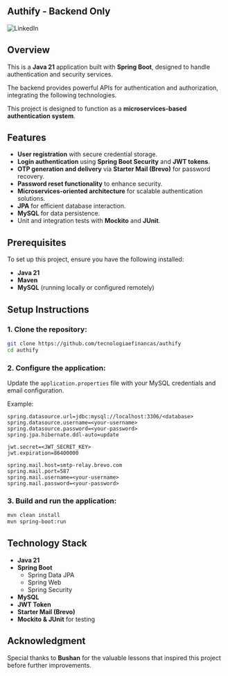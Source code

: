 
## Authify - Backend Only

<a href="https://www.linkedin.com/in/natalia-feitosa-cga-cfp" target="_blank" style="text-decoration:none">
    <img src="https://img.shields.io/badge/LinkedIn-000000?style=for-the-badge&logo=linkedin&logoColor=white" alt="LinkedIn">
</a>

## Overview
This is a **Java 21** application built with **Spring Boot**, designed to handle authentication and security services. 

The backend provides powerful APIs for authentication and authorization, integrating the following technologies.

This project is designed to function as a **microservices-based authentication system**.

## Features
- **User registration** with secure credential storage.
- **Login authentication** using **Spring Boot Security** and **JWT tokens**.
- **OTP generation and delivery** via **Starter Mail (Brevo)** for password recovery.
- **Password reset functionality** to enhance security.
- **Microservices-oriented architecture** for scalable authentication solutions.
- **JPA** for efficient database interaction.
- **MySQL** for data persistence.
- Unit and integration tests with **Mockito** and **JUnit**.

## Prerequisites
To set up this project, ensure you have the following installed:

- **Java 21**
- **Maven**
- **MySQL** (running locally or configured remotely)

## Setup Instructions
### 1. Clone the repository:
```bash
git clone https://github.com/tecnologiaefinancas/authify
cd authify
```

### 2. Configure the application:
Update the `application.properties` file with your MySQL credentials and email configuration.

Example:
```properties
spring.datasource.url=jdbc:mysql://localhost:3306/<database>
spring.datasource.username=<your-username>
spring.datasource.password=<your-password>
spring.jpa.hibernate.ddl-auto=update

jwt.secret=<JWT_SECRET_KEY>
jwt.expiration=86400000

spring.mail.host=smtp-relay.brevo.com
spring.mail.port=587
spring.mail.username=<your-username>
spring.mail.password=<your-password>
```

### 3. Build and run the application:
```bash
mvn clean install
mvn spring-boot:run
```

## Technology Stack
- **Java 21**
- **Spring Boot**
    - Spring Data JPA
    - Spring Web
    - Spring Security
- **MySQL**
- **JWT Token**
- **Starter Mail (Brevo)**
- **Mockito & JUnit** for testing

## Acknowledgment
Special thanks to **Bushan** for the valuable lessons that inspired this project before further improvements.
